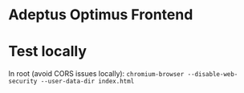 # Adeptus Optimus Frontend

# Test locally
In root (avoid CORS issues locally):
`chromium-browser --disable-web-security --user-data-dir index.html`

